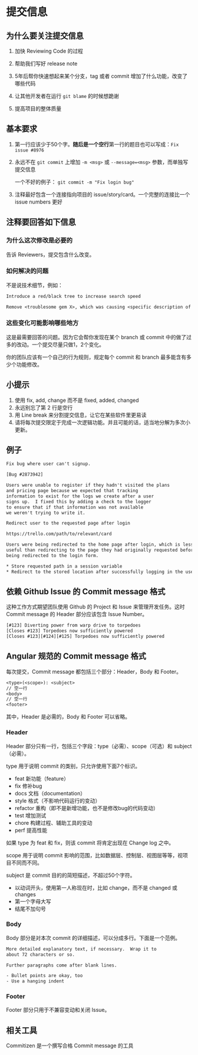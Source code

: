 # 提交信息

## 为什么要关注提交信息

1. 加快 Reviewing Code 的过程

2. 帮助我们写好 release note

3. 5年后帮你快速想起来某个分支，tag 或者 commit 增加了什么功能，改变了哪些代码

4. 让其他开发者在运行 `git blame` 的时候想跪谢

5. 提高项目的整体质量

## 基本要求

1. 第一行应该少于50个字。**随后是一个空行**第一行的题目也可以写成：`Fix issue #8976`

2. 永远不在 `git commit` 上增加 `-m <msg>` 或 `--message=<msg>` 参数，而单独写提交信息

   一个不好的例子： `git commit -m "Fix login bug"`

3. 注释最好包含一个连接指向项目的 issue/story/card。一个完整的连接比一个 issue numbers 更好

## 注释要回答如下信息

### 为什么这次修改是必要的

告诉 Reviewers，提交包含什么改变。

### 如何解决的问题

不是说技术细节，例如：

```txt
Introduce a red/black tree to increase search speed
```

```txt
Remove <troublesome gem X>, which was causing <specific description of issue introduced by gem>
```

### 这些变化可能影响哪些地方

这是最需要回答的问题。因为它会帮你发现在某个 branch 或 commit 中的做了过多的改动。一个提交尽量只做1，2个变化。

你的团队应该有一个自己的行为规则，规定每个 commit 和 branch 最多能含有多少个功能修改。

## 小提示

1. 使用 fix, add, change 而不是 fixed, added, changed
2. 永远别忘了第 2 行是空行
3. 用 Line break 来分割提交信息，让它在某些软件里更易读
4. 请将每次提交限定于完成一次逻辑功能。并且可能的话，适当地分解为多次小更新。

## 例子

```txt
Fix bug where user can't signup.

[Bug #2873942]

Users were unable to register if they hadn't visited the plans
and pricing page because we expected that tracking
information to exist for the logs we create after a user
signs up.  I fixed this by adding a check to the logger
to ensure that if that information was not available
we weren't trying to write it.
```

```txt
Redirect user to the requested page after login

https://trello.com/path/to/relevant/card

Users were being redirected to the home page after login, which is less
useful than redirecting to the page they had originally requested before
being redirected to the login form.

* Store requested path in a session variable
* Redirect to the stored location after successfully logging in the user
```

## 依赖 Github Issue 的 Commit message 格式

这种工作方式期望团队使用 Github 的 Project 和 Issue 来管理开发任务。这时 Commit message 的 Header 部分应该包含 Issue Number。

```txt
[#123] Diverting power from warp drive to torpedoes
[Closes #123] Torpedoes now sufficiently powered
[Closes #123][#124][#125] Torpedoes now sufficiently powered
```

## Angular 规范的 Commit message 格式

每次提交，Commit message 都包括三个部分：Header，Body 和 Footer。

```txt
<type>(<scope>): <subject>
// 空一行
<body>
// 空一行
<footer>
```

其中，Header 是必需的，Body 和 Footer 可以省略。

### Header

Header 部分只有一行，包括三个字段：type（必需）、scope（可选）和 subject（必需）。

type 用于说明 commit 的类别，只允许使用下面7个标识。

* feat 新功能（feature）
* fix 修补bug
* docs 文档（documentation）
* style 格式（不影响代码运行的变动）
* refactor 重构（即不是新增功能，也不是修改bug的代码变动）
* test 增加测试
* chore 构建过程、辅助工具的变动
* perf 提高性能

如果 type 为 feat 和 fix，则该 commit 将肯定出现在 Change log 之中。

scope 用于说明 commit 影响的范围，比如数据层、控制层、视图层等等，视项目不同而不同。

subject 是 commit 目的的简短描述，不超过50个字符。

* 以动词开头，使用第一人称现在时，比如 change，而不是 changed 或 changes
* 第一个字母大写
* 结尾不加句号

### Body

Body 部分是对本次 commit 的详细描述，可以分成多行。下面是一个范例。

```txt
More detailed explanatory text, if necessary.  Wrap it to
about 72 characters or so.

Further paragraphs come after blank lines.

- Bullet points are okay, too
- Use a hanging indent
```

### Footer

Footer 部分只用于不兼容变动和关闭 Issue。

## 相关工具

Commitizen 是一个撰写合格 Commit message 的工具
